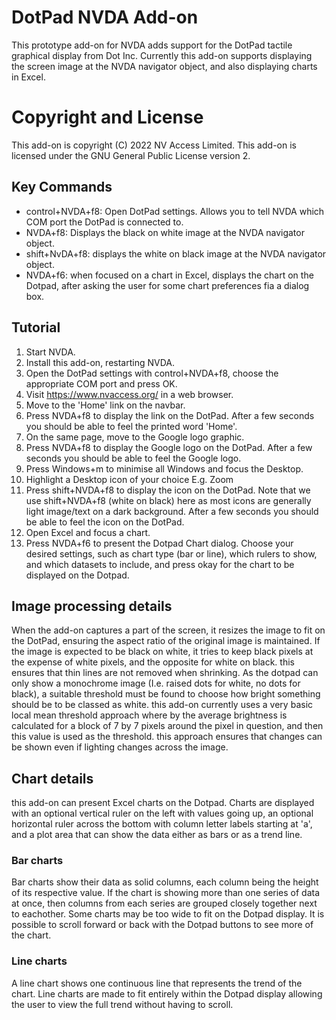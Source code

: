 # DotPad NVDA Add-on

This prototype add-on for NVDA adds support for the DotPad tactile graphical display from Dot Inc.
Currently this add-on supports displaying the screen image at the NVDA navigator object, and also displaying charts in Excel.

# Copyright and License
This add-on is copyright (C) 2022 NV Access Limited.
This add-on is licensed under the GNU General Public License version 2.

## Key Commands
* control+NVDA+f8: Open DotPad settings. Allows you to tell NVDA which COM port the DotPad is connected to.
* NVDA+f8: Displays the black on white image at the NVDA navigator object.
* shift+NvDA+f8: displays the white on black image at the NVDA navigator object.
* NVDA+f6: when focused on a chart in Excel, displays the chart on the Dotpad, after asking the user for some chart preferences fia a dialog box.

## Tutorial
1. Start NVDA.
2. Install this add-on, restarting NVDA.
3. Open the DotPad settings with control+NVDA+f8, choose the appropriate COM port and press OK.
4. Visit https://www.nvaccess.org/ in a web browser.
5. Move to the 'Home' link on the navbar.
6. Press NVDA+f8 to display the link on the DotPad. After a few seconds you should be able to feel the printed word 'Home'.
7. On the same page, move to the Google logo graphic.
8. Press NVDA+f8 to display the Google logo on the DotPad. After a few seconds you should be able to feel the Google logo.
9. Press Windows+m to minimise all Windows and focus the Desktop.
10. Highlight a Desktop icon of your choice E.g. Zoom
11. Press shift+NVDA+f8 to display the icon on the DotPad. Note that we use shift+NVDA+f8 (white on black) here as most icons are generally light image/text on a dark background. After a few seconds you should be able to feel the icon on the DotPad.
12. Open Excel and focus a chart.
13. Press NVDA+f6 to present the Dotpad Chart dialog. Choose your desired settings, such as chart type (bar or line), which rulers to show, and which datasets to include, and press okay for the chart to be displayed on the Dotpad.

## Image processing details
When the add-on captures a part of the screen, it resizes the image to fit on the DotPad, ensuring the aspect ratio of the original image is maintained.
If the image is expected to be black on white, it tries to keep black pixels at the expense of white pixels, and the opposite for white on black. this ensures that thin lines are not removed when shrinking. 
As the dotpad can only show a monochrome image (I.e. raised dots for white, no dots for black), a suitable threshold must be found to choose how bright something should be to be classed as white. this add-on currently uses a very basic local mean threshold approach where by the average brightness is calculated for  a  block of 7 by 7  pixels around the pixel in question, and then this value is used as the threshold. this approach ensures that changes can be shown even if lighting changes across the image.

## Chart details
this add-on can present Excel charts on the Dotpad.
Charts are displayed with an optional vertical ruler on the left with values going up, an optional horizontal ruler across the bottom with column letter labels starting at 'a', and a plot area that can show the data either as bars or as a trend line.
### Bar charts
 Bar charts show their data as solid columns, each column being the height of its respective value. 
If the chart is showing more than one series of data at once, then columns from each series are grouped closely together next to eachother.
Some charts may be too wide to fit on the Dotpad display. It is possible to scroll forward or back with the Dotpad buttons to see more of the chart.
### Line charts
A line chart shows one continuous line that represents the trend of the chart. Line charts are made to fit entirely within the Dotpad display allowing the user to view the full trend without having to scroll.
 